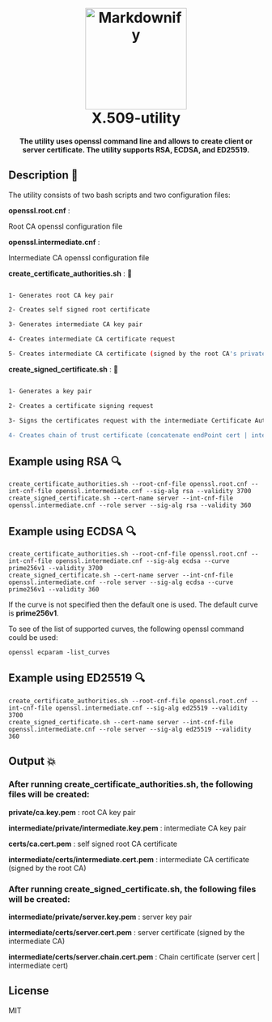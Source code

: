 <h1 align="center">
  <br>
  <a href="https://github.com/okba-zoueghi/X.509-utility"><img src="https://raw.githubusercontent.com/okba-zoueghi/X.509-utility/master/x509-utility-logo.png" alt="Markdownify" width="200"></a>
  <br>
  X.509-utility
  <br>
</h1>


<h4 align="center">The utility uses openssl command line and allows to create client or server certificate.
The utility supports RSA, ECDSA, and ED25519.</h4>



## Description  :bookmark_tabs:

The utility consists of two bash scripts and two configuration files:

**openssl.root.cnf** :

Root CA openssl configuration file

**openssl.intermediate.cnf** :

Intermediate CA openssl configuration file

**create_certificate_authorities.sh** : :key:

```bash

1- Generates root CA key pair     

2- Creates self signed root certificate

3- Generates intermediate CA key pair  

4- Creates intermediate CA certificate request

5- Creates intermediate CA certificate (signed by the root CA's private key)
```           

**create_signed_certificate.sh** : :key:

```bash

1- Generates a key pair

2- Creates a certificate signing request

3- Signs the certificates request with the intermediate Certificate Authority's private key

4- Creates chain of trust certificate (concatenate endPoint cert | intermediate cert)
```  
## Example using RSA :mag:


```shell
create_certificate_authorities.sh --root-cnf-file openssl.root.cnf --int-cnf-file openssl.intermediate.cnf --sig-alg rsa --validity 3700
create_signed_certificate.sh --cert-name server --int-cnf-file openssl.intermediate.cnf --role server --sig-alg rsa --validity 360
```

## Example using ECDSA :mag:

```shell
create_certificate_authorities.sh --root-cnf-file openssl.root.cnf --int-cnf-file openssl.intermediate.cnf --sig-alg ecdsa --curve prime256v1 --validity 3700
create_signed_certificate.sh --cert-name server --int-cnf-file openssl.intermediate.cnf --role server --sig-alg ecdsa --curve prime256v1 --validity 360
```

If the curve is not specified then the default one is used.
The default curve is **prime256v1**.

To see of the list of supported curves, the following openssl command could be used:

```shell
openssl ecparam -list_curves
```
## Example using ED25519 :mag:

```shell
create_certificate_authorities.sh --root-cnf-file openssl.root.cnf --int-cnf-file openssl.intermediate.cnf --sig-alg ed25519 --validity 3700
create_signed_certificate.sh --cert-name server --int-cnf-file openssl.intermediate.cnf --role server --sig-alg ed25519 --validity 360
```

## Output :boom:

### After running **create_certificate_authorities.sh**, the following files will be created:

**private/ca.key.pem** : root CA key pair

**intermediate/private/intermediate.key.pem** : intermediate CA key pair

**certs/ca.cert.pem** : self signed root CA certificate

**intermediate/certs/intermediate.cert.pem** : intermediate CA certificate (signed by the root CA)

### After running **create_signed_certificate.sh**, the following files will be created:

**intermediate/private/server.key.pem** : server key pair

**intermediate/certs/server.cert.pem** : server certificate (signed by the intermediate CA)

**intermediate/certs/server.chain.cert.pem** : Chain certificate (server cert | intermediate cert)

## License

MIT

